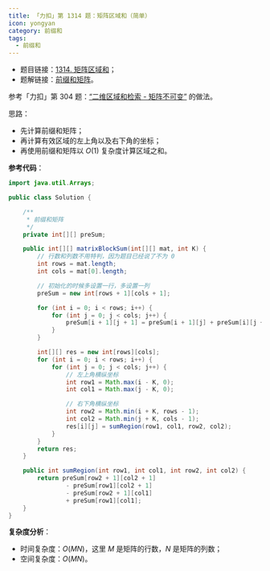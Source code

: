 ```yaml
---
title: 「力扣」第 1314 题：矩阵区域和（简单）
icon: yongyan
category: 前缀和
tags:
  - 前缀和
---
```



+ 题目链接：[1314. 矩阵区域和](https://leetcode-cn.com/problems/matrix-block-sum/)；
+ 题解链接：[前缀和矩阵](https://leetcode-cn.com/problems/matrix-block-sum/solution/qian-zhui-he-ju-zhen-by-liweiwei1419/)。


参考「力扣」第 304 题：[“二维区域和检索 - 矩阵不可变”](https://leetcode-cn.com/problems/range-sum-query-2d-immutable/) 的做法。

思路：

+ 先计算前缀和矩阵；
+ 再计算有效区域的左上角以及右下角的坐标；
+ 再使用前缀和矩阵以 $O(1)$ 复杂度计算区域之和。

**参考代码**：

```Java []
import java.util.Arrays;

public class Solution {

    /**
     * 前缀和矩阵
     */
    private int[][] preSum;

    public int[][] matrixBlockSum(int[][] mat, int K) {
        // 行数和列数不用特判，因为题目已经说了不为 0
        int rows = mat.length;
        int cols = mat[0].length;

        // 初始化的时候多设置一行，多设置一列
        preSum = new int[rows + 1][cols + 1];

        for (int i = 0; i < rows; i++) {
            for (int j = 0; j < cols; j++) {
                preSum[i + 1][j + 1] = preSum[i + 1][j] + preSum[i][j + 1] - preSum[i][j] + mat[i][j];
            }
        }

        int[][] res = new int[rows][cols];
        for (int i = 0; i < rows; i++) {
            for (int j = 0; j < cols; j++) {
                // 左上角横纵坐标
                int row1 = Math.max(i - K, 0);
                int col1 = Math.max(j - K, 0);

                // 右下角横纵坐标
                int row2 = Math.min(i + K, rows - 1);
                int col2 = Math.min(j + K, cols - 1);
                res[i][j] = sumRegion(row1, col1, row2, col2);
            }
        }
        return res;
    }

    public int sumRegion(int row1, int col1, int row2, int col2) {
        return preSum[row2 + 1][col2 + 1]
                - preSum[row1][col2 + 1]
                - preSum[row2 + 1][col1]
                + preSum[row1][col1];
    }
}
```

**复杂度分析**：

+ 时间复杂度：$O(MN)$，这里 $M$ 是矩阵的行数，$N$ 是矩阵的列数；
+ 空间复杂度：$O(MN)$。